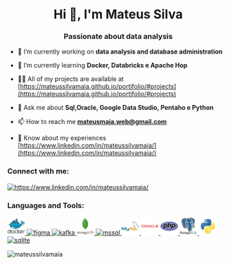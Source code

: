 <h1 align="center">Hi 👋, I'm Mateus Silva</h1>
<h3 align="center">Passionate about data analysis</h3>

- 🔭 I’m currently working on **data analysis and database administration**

- 🌱 I’m currently learning **Docker, Databricks e Apache Hop**

- 👨‍💻 All of my projects are available at [https://mateussilvamaia.github.io/portifolio/#projects](https://mateussilvamaia.github.io/portifolio/#projects)

- 💬 Ask me about **Sql,Oracle, Google Data Studio, Pentaho e Python**

- 📫 How to reach me **mateusmaia.web@gmail.com**

- 📄 Know about my experiences [https://www.linkedin.com/in/mateussilvamaia/](https://www.linkedin.com/in/mateussilvamaia/)

<h3 align="left">Connect with me:</h3>
<p align="left">
<a href="https://linkedin.com/in/https://www.linkedin.com/in/mateussilvamaia/" target="blank"><img align="center" src="https://raw.githubusercontent.com/rahuldkjain/github-profile-readme-generator/master/src/images/icons/Social/linked-in-alt.svg" alt="https://www.linkedin.com/in/mateussilvamaia/" height="30" width="40" /></a>
</p>

<h3 align="left">Languages and Tools:</h3>
<p align="left"> <a href="https://www.docker.com/" target="_blank" rel="noreferrer"> <img src="https://raw.githubusercontent.com/devicons/devicon/master/icons/docker/docker-original-wordmark.svg" alt="docker" width="40" height="40"/> </a> <a href="https://www.figma.com/" target="_blank" rel="noreferrer"> <img src="https://www.vectorlogo.zone/logos/figma/figma-icon.svg" alt="figma" width="40" height="40"/> </a> <a href="https://kafka.apache.org/" target="_blank" rel="noreferrer"> <img src="https://www.vectorlogo.zone/logos/apache_kafka/apache_kafka-icon.svg" alt="kafka" width="40" height="40"/> </a> <a href="https://www.mongodb.com/" target="_blank" rel="noreferrer"> <img src="https://raw.githubusercontent.com/devicons/devicon/master/icons/mongodb/mongodb-original-wordmark.svg" alt="mongodb" width="40" height="40"/> </a> <a href="https://www.microsoft.com/en-us/sql-server" target="_blank" rel="noreferrer"> <img src="https://www.svgrepo.com/show/303229/microsoft-sql-server-logo.svg" alt="mssql" width="40" height="40"/> </a> <a href="https://www.mysql.com/" target="_blank" rel="noreferrer"> <img src="https://raw.githubusercontent.com/devicons/devicon/master/icons/mysql/mysql-original-wordmark.svg" alt="mysql" width="40" height="40"/> </a> <a href="https://www.oracle.com/" target="_blank" rel="noreferrer"> <img src="https://raw.githubusercontent.com/devicons/devicon/master/icons/oracle/oracle-original.svg" alt="oracle" width="40" height="40"/> </a> <a href="https://www.php.net" target="_blank" rel="noreferrer"> <img src="https://raw.githubusercontent.com/devicons/devicon/master/icons/php/php-original.svg" alt="php" width="40" height="40"/> </a> <a href="https://www.postgresql.org" target="_blank" rel="noreferrer"> <img src="https://raw.githubusercontent.com/devicons/devicon/master/icons/postgresql/postgresql-original-wordmark.svg" alt="postgresql" width="40" height="40"/> </a> <a href="https://www.python.org" target="_blank" rel="noreferrer"> <img src="https://raw.githubusercontent.com/devicons/devicon/master/icons/python/python-original.svg" alt="python" width="40" height="40"/> </a> <a href="https://www.sqlite.org/" target="_blank" rel="noreferrer"> <img src="https://www.vectorlogo.zone/logos/sqlite/sqlite-icon.svg" alt="sqlite" width="40" height="40"/> </a> </p>

<p><img align="center" src="https://github-readme-stats.vercel.app/api/top-langs?username=mateussilvamaia&show_icons=true&locale=en&layout=compact" alt="mateussilvamaia" /></p>

<!---
- 👋 Hi, I’m @ Mateus Silva
- 👀 I’m interested in ...
- 🌱 I’m currently learning ...
- 💞️ I’m looking to collaborate on ...
- 📫 How to reach me mateusmaia.web@gmail.com
- 😄 Pronouns: ...
- Know about my experiences https://www.linkedin.com/in/mateussilvamaia/

Mateussilvamaia/Mateussilvamaia is a ✨ special ✨ repository because its `README.md` (this file) appears on your GitHub profile.
You can click the Preview link to take a look at your changes.
--->
